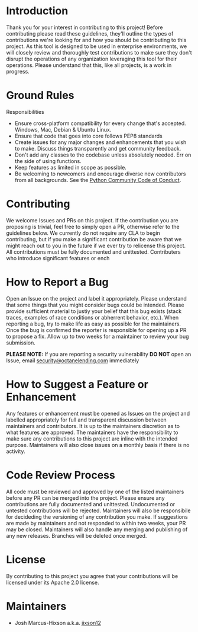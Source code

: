 # Introduction

Thank you for your interest in contributing to this project!  Before contributing please read these guidelines, they'll outline the types of contributions we're looking for and how you should be contributing to this project.  As this tool is designed to be used in enterprise environments, we will closely review and thoroughly test contributions to make sure they don't disrupt the operations of any organization leveraging this tool for their operations.  Please understand that this, like all projects, is a work in progress. 

# Ground Rules

Responsibilities
* Ensure cross-platform compatibility for every change that's accepted. Windows, Mac, Debian & Ubuntu Linux.
* Ensure that code that goes into core follows PEP8 standards
* Create issues for any major changes and enhancements that you wish to make. Discuss things transparently and get community feedback.
* Don't add any classes to the codebase unless absolutely needed. Err on the side of using functions.
* Keep features as limited in scope as possible.
* Be welcoming to newcomers and encourage diverse new contributors from all backgrounds. See the [Python Community Code of Conduct](https://www.python.org/psf/codeofconduct/).

# Contributing

We welcome Issues and PRs on this project.  If the contribution you are proposing is trivial, feel free to simply open a PR, otherwise refer to the guidelines below.  We currently do not require any CLA to begin contributing, but if you make a significant contribution be aware that we might reach out to you in the future if we ever try to relicense this project.  All contributions must be fully documented and unittested.  Contributers who introduce significant features or ench

# How to Report a Bug

Open an Issue on the project and label it appropriately.  Please understand that some things that you might consider bugs could be intended.  Please provide sufficient material to justiy your belief that this bug exists (stack traces, examples of race conditions or abherrent behavior, etc.).  When reporting a bug, try to make life as easy as possible for the maintainers.  Once the bug is confirmed the reporter is responsible for opening up a PR to propose a fix.  Allow up to two weeks for a maintainer to review your bug submission.

**PLEASE NOTE:** If you are reporting a security vulnerability **DO NOT** open an Issue, email security@octanelending.com immediately

# How to Suggest a Feature or Enhancement

Any features or enhancement must be opened as Issues on the project and labelled appropriately for full and transparent discussion between maintainers and contributors.  It is up to the maintainers discretion as to what features are approved.  The maintainers have the responsibility to make sure any contributions to this project are inline with the intended purpose.  Maintainers will also close issues on a monthly basis if there is no activity.

# Code Review Process

All code must be reviewed and approved by one of the listed maintainers before any PR can be merged into the project.  Please ensure any contributions are fully documented and unittested.  Undocumented or untested contributions will be rejected.  Maintainers will also be responsibile for decideding the versioning of any contribution you make.  If suggestions are made by maintainers and not responded to within two weeks, your PR may be closed.  Maintainers will also handle any merging and publishing of any new releases.  Branches will be deleted once merged.

# License

By contributing to this project you agree that your contributions will be licensed under its Apache 2.0 license.

# Maintainers

* Josh Marcus-Hixson a.k.a. [jixson12](https://www.github.com/jixson12)
